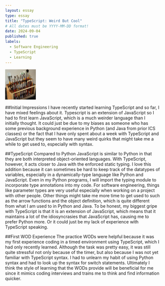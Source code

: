 ```yaml
---
layout: essay
type: essay
title: "TypeScript: Weird But Cool"
# All dates must be YYYY-MM-DD format!
date: 2024-09-04
published: true
labels:
  - Software Engineering
  - TypeScript
  - Learning
---
```


<img width="100px" class="rounded float-start pe-4" src="../img/igniting/paintbrushes.jpg">

##Initial Impressions
I have recently started learning TypeScript and so far, I have mixed feelings about it. Typescript is an extension of JavaScript so I had to first learn JavaScript, which is a much weirder language than I initially thought. It could just be due to my biases as someone who has some previous background experience in Python (and Java from prior ICS classes) or the fact that I have only spent about a week with TypeScript and JavaScript but they seem to have many weird quirks that might take me a while to get used to, especially with syntax. 

##TypeScript Compared to Python 
JavaScript is similar to Python in that they are both interpreted object-oriented languages. With TypeScript, however, it acts closer to Java with the enforced static typing. I love this addition because it can sometimes be hard to keep track of the datatypes of variables, especially in a dynamically-type language like Python and JavaScript. Even in my Python programs, I will import the typing module to incorporate type annotations into my code. For software engineering, things like parameter types are very useful especially when working on a project with other people. Other things might take me more time to get used to such as the arrow functions and the object definition, which is quite different from what I am used to in Python and Java. To be honest, my biggest gripe with TypeScript is that it is an extension of JavaScript, which means that it maintains a lot of the idiosyncrasies that JavaScript has, causing me to prefer Python more. Or it could just be my lack of experience with TypeScript speaking.

##First WOD Experience
The practice WODs were helpful because it was my first experience coding in a timed environment using TypeScript, which I had only recently learned. Although the task was pretty easy, it was still quite stressful not only because of the timer, but also because I was not yet familiar with TypeScript syntax. I had to unlearn my habit of using Python syntax and had to look up the syntax for switch statements. Ultimately I think the style of learning that the WODs provide will be beneficial for me since it mimics coding interviews and trains me to think and find information quicker. 
